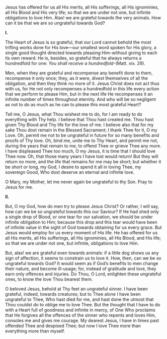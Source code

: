 
Jesus has offered for us all His merits, all His sufferings, all His ignominies, all His Blood and His very life; so that we are under not one, but infinite obligations to love Him. Alas! we are grateful towards the very animals. How can it be that we are so ungrateful towards God?

**I.**

The Heart of Jesus is so grateful, that our Lord cannot behold the most trifling works done for His love—our smallest word spoken for His glory, a single good thought directed towards pleasing Him-without giving to each its own reward. He is, besides, so grateful that he always returns a hundredfold for one: _You shall receive a hundredfold_-(Matt. xix. 29).

Men, when they are grateful and recompense any benefit done to them, recompense it only once; they, as it were, divest themselves of all the obligation, and then they think no more of it. Jesus Christ does not act thus with us, for He not only recompenses a hundredfold in this life every action that we perform to please Him, but in the next life He recompenses it an infinite number of times throughout eternity. And who will be so negligent as not to do as much as he can to please this most grateful Heart?

Tell me, O Jesus, what Thou wishest me to do, for I am ready to do everything with Thy help. I believe that Thou hast created me. Thou hast given Thy Blood and Thy life for the love of me. I believe also that for my sake Thou dost remain in the Blessed Sacrament; I thank Thee for it, O my Love. Oh, permit me not to be ungrateful in future for so many benefits and proofs of Thy love. Oh, bind me, unite me to Thy Heart, and permit me not, during the years that remain to me, to offend Thee or grieve Thee any more. I have displeased Thee too much, O my Jesus, it is time that I should love Thee now. Oh, that those many years I have lost would return! But they will return no more, and the life that remains for me may be short; but whether it be short or long, my God, I desire to spend it all in loving Thee, my sovereign Good, Who dost deserve an eternal and infinite love.

O Mary, my Mother, let me never again be ungrateful to thy Son. Pray to Jesus for me.

**II.**

But, O my God, how do men try to please Jesus Christ? Or rather, I will say, how can we be so ungrateful towards this our Saviour? If He had shed only a single drop of Blood, or one tear for our salvation, we should be under infinite obligation to Him; because this drop and this tear would have been of infinite value in the sight of God towards obtaining for us every grace. But Jesus would employ for us every moment of His life. He has offered for us all His merits, all His sufferings, all His ignominies, all His Blood, and His life; so that we are under not one, but infinite, obligations to love Him.

But, alas! we are grateful even towards animals: if a little dog shows us any sign of affection, it seems to constrain us to love it. How, then, can we be so ungrateful towards God? It would seem as if God’s benefits to men change their nature, and become ill-usage; for, instead of gratitude and love, they earn only offences and injuries. Do Thou, O Lord, enlighten these ungrateful ones, to know the love Thou bearest them.

O beloved Jesus, behold at Thy feet an ungrateful sinner. I have been grateful, indeed, towards creatures; but to Thee alone I have been ungrateful to Thee, Who hast died for me, and hast done the utmost that Thou couldst do to oblige me to love Thee. But the thought that I have to do with a Heart full of goodness and infinite in mercy, of One Who proclaims that He forgives all the offences of the sinner who repents and loves Him, consoles me and gives me courage. My dearest Jesus, I have in times past offended Thee and despised Thee; but now I love Thee more than everything more than myself.

